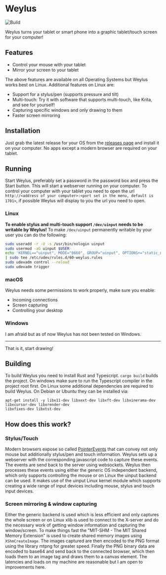 # Weylus
![Build](https://github.com/H-M-H/Weylus/workflows/Build/badge.svg)

Weylus turns your tablet or smart phone into a graphic tablet/touch screen for your computer!

## Features
- Control your mouse with your tablet
- Mirror your screen to your tablet

The above features are available on all Operating Systems but Weylus works best on Linux. Additional
features on Linux are:
- Support for a stylus/pen (supports pressure and tilt)
- Multi-touch: Try it with software that supports multi-touch, like Krita, and see for yourself!
- Capturing specific windows and only drawing to them
- Faster screen mirroring

## Installation
Just grab the latest release for your OS from the
[releases page](https://github.com/H-M-H/Weylus/releases) and install it on your computer. No apps
except a modern browser are required on your tablet.

## Running
Start Weylus, preferably set a password in the password box and press the Start button. This will
start a webserver running on your computer. To control your computer with your tablet you need to
open the url `http://<address of your computer>:<port set in the menu, default is 1701>`, if
possible Weylus will display to you the url you need to open.

### Linux
**To enable stylus and multi-touch support `/dev/uinput` needs to be writable by Weylus!**
To make `/dev/uinput` permanently writable by your user you can do the following:
```sh
sudo useradd -r -U -s /usr/bin/nologin uinput
sudo usermod -aG uinput $USER
echo 'KERNEL=="uinput", MODE="0660", GROUP="uinput", OPTIONS+="static_node=uinput"' \
| sudo tee /etc/udev/rules.d/60-weylus.rules
sudo udevadm control --reload
sudo udevadm trigger
```

### macOS
Weylus needs some permissions to work properly, make sure you enable:
- Incoming connections
- Screen capturing
- Controlling your desktop

### Windows
I am afraid but as of now Weylus has not been tested on Windows.

---

That is it, start drawing!

## Building
To build Weylus you need to install Rust and Typescript. `cargo build` builds the project.
On windows make sure to run the Typescript compiler in the project root first.
On Linux some additional dependencies are required to build Weylus. On Debian or Ubuntu they can be
installed via:
```
apt-get install -y libx11-dev libxext-dev libxft-dev libxinerama-dev libxcursor-dev libxrender-dev
libxfixes-dev libxtst-dev
```

## How does this work?
### Stylus/Touch
Modern browsers expose so called
[PointerEvents](https://developer.mozilla.org/en-US/docs/Web/API/PointerEvent) that can convey not
only mouse but additionally stylus/pen and touch information. Weylus sets up a webserver with the
corresponding javascript code to capture these events. The events are send back to the server using
websockets.
Weylus then processes these events using either the generic OS independent backend, which only
supports controlling the mouse or on Linux the uinput backend can be used. It makes use of the
uinput Linux kernel module which supports creating a wide range of input devices including mouse,
stylus and touch input devices.

### Screen mirroring & window capturing
Either the generic backend is used which is less efficient and only captures the whole screen or on
Linux xlib is used to connect to the X-server and do the necessary work of getting window
information and capturing the window/screen. To make things fast the "MIT-SHM - The MIT Shared
Memory Extension" is used to create shared memory images using `XShmCreateImage`. The images
captured are then encoded to the PNG format using the library mtpng for greater speed. Finally the
PNG binary data are encoded to base64 and send back to the connected browser, which then loads them
to an image tag and draws them to a canvas element. The latencies and loads on my machine are
reasonable but I am open to improvements here.

